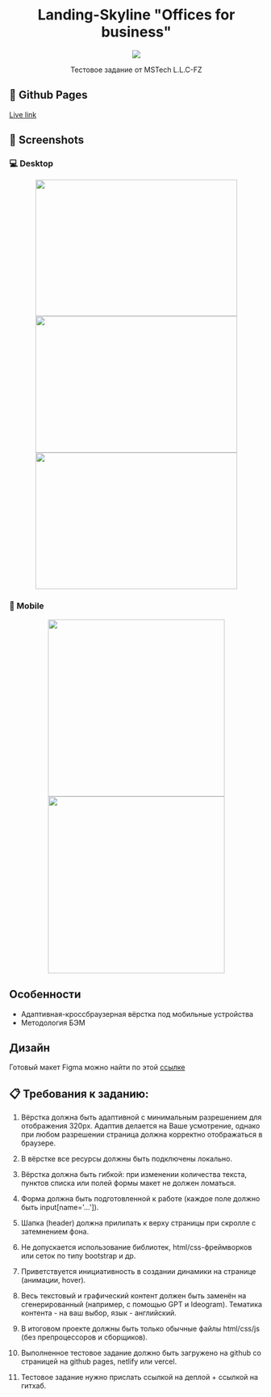 <h1 align="center">Landing-Skyline "Offices for business"</h1>

<p align="center">
    <a href="https://skillicons.dev">
        <img src="https://skillicons.dev/icons?i=html,css,js" />
    </a>
</p>

<p align="center">Тестовое задание от MSTech L.L.C-FZ</p>

## 🔗 Github Pages

[Live link](https://alpha3625.github.io/landing-skyline/)

## 📸 Screenshots

### 💻 Desktop
<div align="center">
    <img width="400px" height="270px" src="https://github.com/user-attachments/assets/8857e7cc-f07f-4811-b0e8-cb34c2c41473"/>
    <img width="400px" height="270px" src="https://github.com/user-attachments/assets/d681fb19-5d04-4f30-8cc5-5363db542349"/>
</div>
<div align="center">
    <img width="400px" height="270px" src="https://github.com/user-attachments/assets/86e9f76f-8b99-46f6-86bd-40688f1f06c1"/>
</div>

### 📱 Mobile
<div align="center">
    <img height="350px" src="https://github.com/user-attachments/assets/e6ca2bd1-6e00-4eaf-a72a-30bb19c5b760"/>
    <img height="350px" src="https://github.com/user-attachments/assets/9d3fc002-7683-4b49-bacd-ef99066a3742"/>
</div>

## Особенности
- Адаптивная-кроссбраузерная вёрстка под мобильные устройства
- Методология БЭМ

## Дизайн
Готовый макет Figma можно найти по этой [ссылке](https://www.figma.com/design/WWjwbf2xzFpFJMyItvWUce/%D0%BC%D0%B0%D0%BA%D0%B5%D1%82?node-id=65-571&t=UMVn15YqxmOtKTmp-0)

## 📋 Требования к заданию:

1. Вёрстка должна быть адаптивной с минимальным разрешением для отображения 320px. Адаптив делается на Ваше усмотрение, однако при любом разрешении страница должна корректно отображаться в браузере.

2. В вёрстке все ресурсы должны быть подключены локально.

3. Вёрстка должна быть гибкой: при изменении количества текста, пунктов списка или полей формы макет не должен ломаться.

4. Форма должна быть подготовленной к работе (каждое поле должно быть input[name='...']).

5. Шапка (header) должна прилипать к верху страницы при скролле c затемнением фона.

6. Не допускается использование библиотек, html/css-фреймворков или сеток по типу bootstrap и др.

7. Приветствуется инициативность в создании динамики на странице (анимации, hover).

8. Весь текстовый и графический контент должен быть заменён на сгенерированный (например, с помощью GPT и Ideogram). Тематика контента - на ваш выбор, язык - английский.

9. В итоговом проекте должны быть только обычные файлы html/css/js (без препроцессоров и сборщиков).

10. Выполненное тестовое задание должно быть загружено на github со страницей на github pages, netlify или vercel.

11. Тестовое задание нужно прислать ссылкой на деплой + ссылкой на гитхаб.
